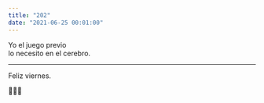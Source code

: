 ```yaml
---
title: "202"
date: "2021-06-25 00:01:00"
---
```


Yo el juego previo\
lo necesito en el cerebro.

---

Feliz viernes.

🍷🎵🤗